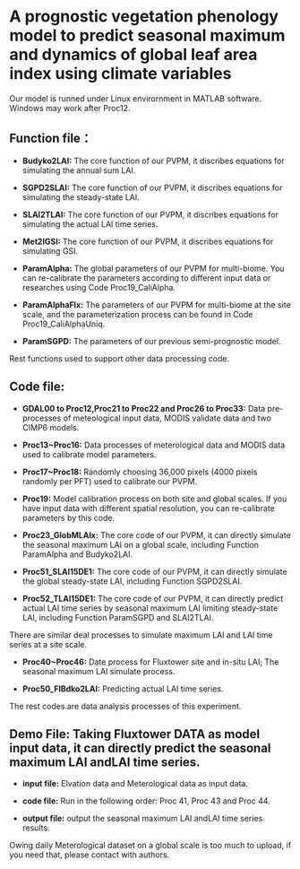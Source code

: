 # A prognostic vegetation phenology model to predict seasonal maximum and dynamics of global leaf area index using climate variables
Our model is runned under Linux envirornment in MATLAB software. Windows may work after Proc12.

 ## Function file：

- __Budyko2LAI:__ The core function of our PVPM, it discribes equations for simulating the annual sum LAI. 

- __SGPD2SLAI:__ The core function of our PVPM, it discribes equations for simulating the steady-state LAI.

- __SLAI2TLAI:__ The core function of our PVPM, it discribes equations for simulating the actual LAI time series.

- __Met2IGSI:__ The core function of our PVPM, it discribes equations for simulating GSI.

- __ParamAlpha:__ The global parameters of our PVPM for multi-biome.  You can re-calibrate the parameters according to different input data or researches using Code Proc19_CaliAlpha.

- __ParamAlphaFlx:__ The parameters of our PVPM for multi-biome at the site scale, and the parameterization process can be found in Code Proc19_CaliAlphaUniq. 

- __ParamSGPD:__ The parameters of our previous semi-prognostic model. 

Rest functions used to support other data processing code.


 ## Code file:

- __GDAL00 to Proc12,Proc21 to Proc22 and Proc26 to Proc33:__ Data pre-processes of meteological input data, MODIS validate data and two CIMP6 models.

- __Proc13~Proc16:__ Data processes of meterological data and MODIS data used to calibrate model parameters.

- __Proc17~Proc18:__ Randomly choosing 36,000 pixels (4000 pixels randomly per PFT) used to calibrate our PVPM.

- __Proc19:__ Model calibration process on both site and global scales. If you have input data with different spatial resolution, you can re-calibrate parameters by this code. 

- __Proc23_GlobMLAIx:__ The core code of our PVPM, it can directly simulate the seasonal maximum LAI on a global scale, including Function ParamAlpha and Budyko2LAI.

- __Proc51_SLAI15DE1:__ The core code of our PVPM, it can directly simulate the global steady-state LAI, including Function SGPD2SLAI.

- __Proc52_TLAI15DE1:__ The core code of our PVPM, it can directly predict actual LAI time series by seasonal maximum LAI limiting steady-state LAI, including Function ParamSGPD and SLAI2TLAI.

There are similar deal processes to simulate maximum LAI and LAI time series at a site scale.

- __Proc40~Proc46:__ Date process for Fluxtower site and in-situ LAI; The seasonal maximum LAI simulate process.

- __Proc50_FlBdko2LAI:__ Predicting actual LAI time series.

The rest codes are data analysis processes of this experiment.


 ## Demo File: Taking  Fluxtower DATA as model input data, it can directly predict the seasonal maximum LAI andLAI time series.

- __input file:__ Elvation data and Meterological data as input data.  

- __code file:__  Run in the following order: Proc 41, Proc 43 and Proc 44.

- __output file:__ output the seasonal maximum LAI andLAI time series results. 

Owing daily Meterological dataset on a global scale is too much to upload, if you need that, please contact with authors.
